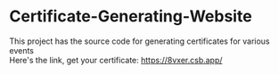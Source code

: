 # Certificate-Generating-Website
This project has the source code for generating certificates for various events <br>
Here's the link, get your certificate:
https://8vxer.csb.app/
